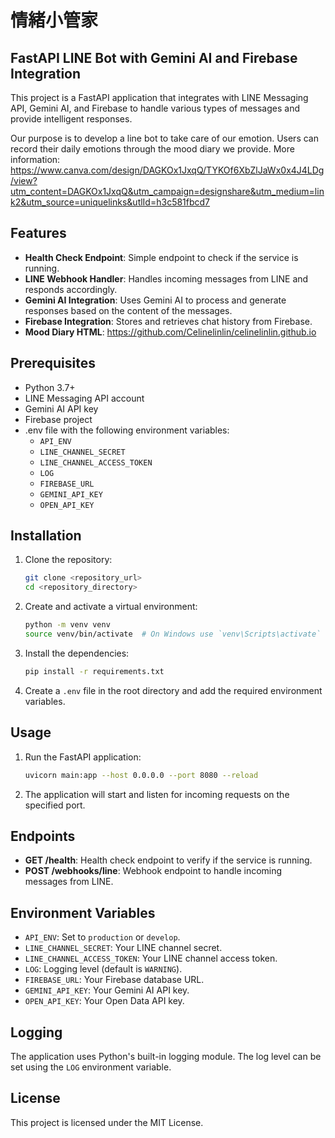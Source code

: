 # 情緒小管家
## FastAPI LINE Bot with Gemini AI and Firebase Integration

This project is a FastAPI application that integrates with LINE Messaging API, Gemini AI, and Firebase to handle various types of messages and provide intelligent responses.

Our purpose is to develop a line bot to take care of our emotion. 
Users can record their daily emotions through the mood diary we provide.
More information: https://www.canva.com/design/DAGKOx1JxqQ/TYKOf6XbZlJaWx0x4J4LDg/view?utm_content=DAGKOx1JxqQ&utm_campaign=designshare&utm_medium=link2&utm_source=uniquelinks&utlId=h3c581fbcd7


## Features

- **Health Check Endpoint**: Simple endpoint to check if the service is running.
- **LINE Webhook Handler**: Handles incoming messages from LINE and responds accordingly.
- **Gemini AI Integration**: Uses Gemini AI to process and generate responses based on the content of the messages.
- **Firebase Integration**: Stores and retrieves chat history from Firebase.
- **Mood Diary HTML**: https://github.com/Celinelinlin/celinelinlin.github.io
  
## Prerequisites

- Python 3.7+
- LINE Messaging API account
- Gemini AI API key
- Firebase project
- .env file with the following environment variables:
  - `API_ENV`
  - `LINE_CHANNEL_SECRET`
  - `LINE_CHANNEL_ACCESS_TOKEN`
  - `LOG`
  - `FIREBASE_URL`
  - `GEMINI_API_KEY`
  - `OPEN_API_KEY`

## Installation

1. Clone the repository:
    ```bash
    git clone <repository_url>
    cd <repository_directory>
    ```

2. Create and activate a virtual environment:
    ```bash
    python -m venv venv
    source venv/bin/activate  # On Windows use `venv\Scripts\activate`
    ```

3. Install the dependencies:
    ```bash
    pip install -r requirements.txt
    ```

4. Create a `.env` file in the root directory and add the required environment variables.

## Usage

1. Run the FastAPI application:
    ```bash
    uvicorn main:app --host 0.0.0.0 --port 8080 --reload
    ```

2. The application will start and listen for incoming requests on the specified port.

## Endpoints

- **GET /health**: Health check endpoint to verify if the service is running.
- **POST /webhooks/line**: Webhook endpoint to handle incoming messages from LINE.

## Environment Variables

- `API_ENV`: Set to `production` or `develop`.
- `LINE_CHANNEL_SECRET`: Your LINE channel secret.
- `LINE_CHANNEL_ACCESS_TOKEN`: Your LINE channel access token.
- `LOG`: Logging level (default is `WARNING`).
- `FIREBASE_URL`: Your Firebase database URL.
- `GEMINI_API_KEY`: Your Gemini AI API key.
- `OPEN_API_KEY`: Your Open Data API key.

## Logging

The application uses Python's built-in logging module. The log level can be set using the `LOG` environment variable.

## License

This project is licensed under the MIT License.
